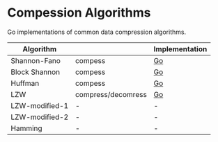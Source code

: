 # Compession Algorithms

Go implementations of common data compression algorithms.

| Algorithm      |                    | Implementation          |
|----------------|--------------------|-------------------------|
| Shannon-Fano   | compess            | [Go](shannon/README.md) |
| Block Shannon  | compess            | [Go](shannon/README.md) |
| Huffman        | compess            | [Go](huffman/README.md) |
| LZW            | compress/decomress | [Go](lzw/README.md)     |
| LZW-modified-1 | -                  | -                       |
| LZW-modified-2 | -                  | -                       |
| Hamming        | -                  | -                       |
